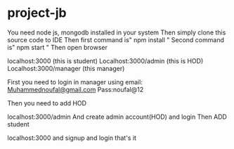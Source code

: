 # project-jb
You need node js, mongodb installed in your system
Then simply clone this source code to IDE 
Then first command is" npm install "
Second command is" npm start "
Then open browser 

localhost:3000            (this is student)
Localhost:3000/admin      (this is HOD)
Localhost:3000/manager    (this manager)

First you need to login in manager using email: Muhammednoufal@gmail.com
Pass:noufal@12

Then you need to add HOD 


localhost:3000/admin
And create admin account(HOD) and login 
Then  ADD student 

localhost:3000 and signup and login that's it 
